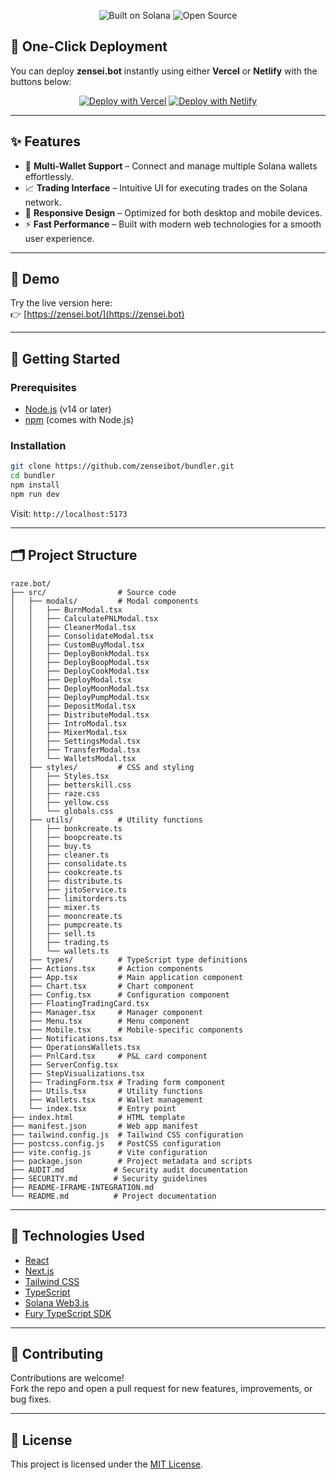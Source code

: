 <p align="center">

  <img src="https://img.shields.io/badge/Built%20on-Solana-3a0ca3?style=for-the-badge&logo=solana" alt="Built on Solana" />
  <img src="https://img.shields.io/badge/Open%20Source-Yes-00b386?style=for-the-badge&logo=github" alt="Open Source" />
</p>

## 🚀 One-Click Deployment

You can deploy **zensei.bot** instantly using either **Vercel** or **Netlify** with the buttons below:

<div align="center">

[![Deploy with Vercel](https://vercel.com/button)](https://vercel.com/new/git/external?repository-url=https://github.com/zenseibot/bundler)
[![Deploy with Netlify](https://www.netlify.com/img/deploy/button.svg)](https://app.netlify.com/start/deploy?repository=https://github.com/zenseibot/bundler)

</div>


---

## ✨ Features

- 🔑 **Multi-Wallet Support** – Connect and manage multiple Solana wallets effortlessly.
- 📈 **Trading Interface** – Intuitive UI for executing trades on the Solana network.
- 📱 **Responsive Design** – Optimized for both desktop and mobile devices.
- ⚡ **Fast Performance** – Built with modern web technologies for a smooth user experience.

---

## 🚀 Demo

Try the live version here:  
👉 [https://zensei.bot/](https://zensei.bot)

---

## 🧰 Getting Started

### Prerequisites

- [Node.js](https://nodejs.org/) (v14 or later)
- [npm](https://www.npmjs.com/) (comes with Node.js)

### Installation

```bash
git clone https://github.com/zenseibot/bundler.git
cd bundler
npm install
npm run dev
```

Visit: `http://localhost:5173`

---

## 🗂 Project Structure

```
raze.bot/
├── src/                # Source code
│   ├── modals/         # Modal components
│   │   ├── BurnModal.tsx
│   │   ├── CalculatePNLModal.tsx
│   │   ├── CleanerModal.tsx
│   │   ├── ConsolidateModal.tsx
│   │   ├── CustomBuyModal.tsx
│   │   ├── DeployBonkModal.tsx
│   │   ├── DeployBoopModal.tsx
│   │   ├── DeployCookModal.tsx
│   │   ├── DeployModal.tsx
│   │   ├── DeployMoonModal.tsx
│   │   ├── DeployPumpModal.tsx
│   │   ├── DepositModal.tsx
│   │   ├── DistributeModal.tsx
│   │   ├── IntroModal.tsx
│   │   ├── MixerModal.tsx
│   │   ├── SettingsModal.tsx
│   │   ├── TransferModal.tsx
│   │   └── WalletsModal.tsx
│   ├── styles/         # CSS and styling
│   │   ├── Styles.tsx
│   │   ├── betterskill.css
│   │   ├── raze.css
│   │   ├── yellow.css
│   │   └── globals.css
│   ├── utils/          # Utility functions
│   │   ├── bonkcreate.ts
│   │   ├── boopcreate.ts
│   │   ├── buy.ts
│   │   ├── cleaner.ts
│   │   ├── consolidate.ts
│   │   ├── cookcreate.ts
│   │   ├── distribute.ts
│   │   ├── jitoService.ts
│   │   ├── limitorders.ts
│   │   ├── mixer.ts
│   │   ├── mooncreate.ts
│   │   ├── pumpcreate.ts
│   │   ├── sell.ts
│   │   ├── trading.ts
│   │   └── wallets.ts
│   ├── types/          # TypeScript type definitions
│   ├── Actions.tsx     # Action components
│   ├── App.tsx         # Main application component
│   ├── Chart.tsx       # Chart component
│   ├── Config.tsx      # Configuration component
│   ├── FloatingTradingCard.tsx
│   ├── Manager.tsx     # Manager component
│   ├── Menu.tsx        # Menu component
│   ├── Mobile.tsx      # Mobile-specific components
│   ├── Notifications.tsx
│   ├── OperationsWallets.tsx
│   ├── PnlCard.tsx     # P&L card component
│   ├── ServerConfig.tsx
│   ├── StepVisualizations.tsx
│   ├── TradingForm.tsx # Trading form component
│   ├── Utils.tsx       # Utility functions
│   ├── Wallets.tsx     # Wallet management
│   └── index.tsx       # Entry point
├── index.html          # HTML template
├── manifest.json       # Web app manifest
├── tailwind.config.js  # Tailwind CSS configuration
├── postcss.config.js   # PostCSS configuration
├── vite.config.js      # Vite configuration
├── package.json        # Project metadata and scripts
├── AUDIT.md           # Security audit documentation
├── SECURITY.md        # Security guidelines
├── README-IFRAME-INTEGRATION.md
└── README.md          # Project documentation
```

---

## 🧪 Technologies Used

- [React](https://reactjs.org/)
- [Next.js](https://nextjs.org/)
- [Tailwind CSS](https://tailwindcss.com/)
- [TypeScript](https://www.typescriptlang.org/)
- [Solana Web3.js](https://solana-labs.github.io/solana-web3.js/)
- [Fury TypeScript SDK](https://github.com/furydotbot/typescript-sdk)

---

## 🤝 Contributing

Contributions are welcome!  
Fork the repo and open a pull request for new features, improvements, or bug fixes.

---

## 📄 License

This project is licensed under the [MIT License](LICENSE).

